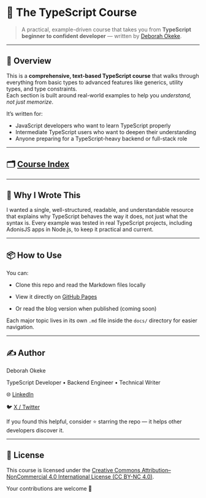 # 🧠 The TypeScript Course

> A practical, example-driven course that takes you from **TypeScript beginner to confident developer** — written by [Deborah Okeke](https://www.linkedin.com/in/debeemedia).

---

## 📘 Overview

This is a **comprehensive, text-based TypeScript course** that walks through everything from basic types to advanced features like generics, utility types, and type constraints.  
Each section is built around real-world examples to help you _understand, not just memorize_.

It’s written for:

- JavaScript developers who want to learn TypeScript properly
- Intermediate TypeScript users who want to deepen their understanding
- Anyone preparing for a TypeScript-heavy backend or full-stack role

---

## 🗂️ [Course Index](./_sidebar.md)

---

## 🧩 Why I Wrote This

I wanted a single, well-structured, readable, and understandable resource that explains why TypeScript behaves the way it does, not just what the syntax is.
Every example was tested in real TypeScript projects, including AdonisJS apps in Node.js, to keep it practical and current.

---

## 📦 How to Use

You can:

- Clone this repo and read the Markdown files locally

- View it directly on [GitHub Pages](https://debeemedia.github.io/typescript-course/)

- Or read the blog version when published (coming soon)

Each major topic lives in its own `.md` file inside the `docs/` directory for easier navigation.

---

## ✍️ Author

Deborah Okeke

TypeScript Developer • Backend Engineer • Technical Writer

🌐 [LinkedIn](https://www.linkedin.com/in/debeemedia)

🐦 [X / Twitter](https://www.x.com/debeemedia)

If you found this helpful, consider ⭐ starring the repo — it helps other developers discover it.

---

## 🧭 License

This course is licensed under the [Creative Commons Attribution–NonCommercial 4.0 International License (CC BY-NC 4.0)](https://creativecommons.org/licenses/by-nc/4.0/).

Your contributions are welcome 🤝

